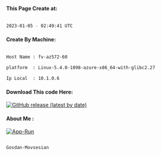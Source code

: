 
   
#### This Page Create at:

```bash

2023-01-05 - 02:49:41 UTC

```

#### Create By Machine:

```bash

Host Name : fv-az572-60

platform  : Linux-5.4.0-1098-azure-x86_64-with-glibc2.27

Ip Local  : 10.1.0.6

```
#### Download This code Here:

[![GitHub release (latest by date)](https://img.shields.io/github/v/release/Gosdan-Movsesian/Gosdan?style=for-the-badge&label=Download)](https://github.com/Gosdan-Movsesian/Gosdan/releases) 

</p> 

#### About Me :

[![App-Run](https://github.com/Gosdan-Movsesian/Gosdan/actions/workflows/App-Run.yml/badge.svg)](https://github.com/Gosdan-Movsesian/Gosdan/actions/workflows/App-Run.yml)

```bash

Gosdan-Movsesian

```

